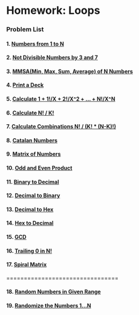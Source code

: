 Homework: Loops
===============

### Problem List

####  1. [Numbers from 1 to N](https://github.com/petyakostova/Telerik-Academy/tree/master/C%23/C%23%201/6.%20Loops-Homework/Numbers-From-1-To-N)
####  2. [Not Divisible Numbers by 3 and 7](https://github.com/petyakostova/Telerik-Academy/tree/master/C%23/C%23%201/6.%20Loops-Homework/Not-Divisible-By-3-And-7-Numbers)
####  3. [MMSA(Min, Max, Sum, Average) of N Numbers](https://github.com/petyakostova/Telerik-Academy/tree/master/C%23/C%23%201/6.%20Loops-Homework/Min-Max-Sum-Average-Of-N-Nums)
####  4. [Print a Deck](https://github.com/petyakostova/Telerik-Academy/tree/master/C%23/C%23%201/6.%20Loops-Homework/Print-A-Deck-Of-52-Cards)
####  5. [Calculate 1 + 1!/X + 2!/X^2 + … + N!/X^N](https://github.com/petyakostova/Telerik-Academy/tree/master/C%23/C%23%201/6.%20Loops-Homework/Calculate-The-Sum-Of-Sequence)
####  6. [Calculate N! / K!](https://github.com/petyakostova/Telerik-Academy/tree/master/C%23/C%23%201/6.%20Loops-Homework/Calculate-quotient-NfactKfact)
####  7. [Calculate Combinations N! / (K! * (N-K)!)](https://github.com/petyakostova/Telerik-Academy/tree/master/C%23/C%23%201/6.%20Loops-Homework/Calculate-Combinations)
####  8. [Catalan Numbers](https://github.com/petyakostova/Telerik-Academy/tree/master/C%23/C%23%201/6.%20Loops-Homework/Catalan-Numbers)
####  9. [Matrix of Numbers](https://github.com/petyakostova/Telerik-Academy/tree/master/C%23/C%23%201/6.%20Loops-Homework/Matrix-Of-Numbers)
#### 10. [Odd and Even Product](https://github.com/petyakostova/Telerik-Academy/tree/master/C%23/C%23%201/6.%20Loops-Homework/Odd-And-Even-Product)
#### 11. [Binary to Decimal](https://github.com/petyakostova/Telerik-Academy/tree/master/C%23/C%23%201/6.%20Loops-Homework/Binary-To-Decimal-Number)
#### 12. [Decimal to Binary](https://github.com/petyakostova/Telerik-Academy/tree/master/C%23/C%23%201/6.%20Loops-Homework/Decimal-To-Binary-Number)
#### 13. [Decimal to Hex](https://github.com/petyakostova/Telerik-Academy/tree/master/C%23/C%23%201/6.%20Loops-Homework/Decimal-To-Hexadecimal-Number)
#### 14. [Hex to Decimal](https://github.com/petyakostova/Telerik-Academy/tree/master/C%23/C%23%201/6.%20Loops-Homework/Hexadecimal-To-Decimal-Number)
#### 15. [GCD](https://github.com/petyakostova/Telerik-Academy/tree/master/C%23/C%23%201/6.%20Loops-Homework/GCD)
#### 16. [Trailing 0 in N!](https://github.com/petyakostova/Telerik-Academy/tree/master/C%23/C%23%201/6.%20Loops-Homework/Trailing-Zeroes-In-NFactorial)
#### 17. [Spiral Matrix](https://github.com/petyakostova/Telerik-Academy/tree/master/C%23/C%23%201/6.%20Loops-Homework/Spiral-Matrix)
================================
#### 18. [Random Numbers in Given Range](https://github.com/petyakostova/Telerik-Academy/tree/master/C%23/C%23%201/6.%20Loops-Homework/Random-Numbers-In-Given-Range)
#### 19. [Randomize the Numbers 1...N](https://github.com/petyakostova/Telerik-Academy/tree/master/C%23/C%23%201/6.%20Loops-Homework/Randomize-The-Numbers-1…N)